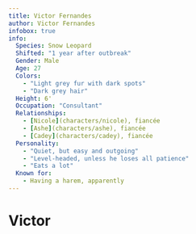 ```yaml
---
title: Victor Fernandes
author: Victor Fernandes
infobox: true
info:
  Species: Snow Leopard
  Shifted: "1 year after outbreak"
  Gender: Male
  Age: 27
  Colors:
    - "Light grey fur with dark spots"
    - "Dark grey hair"
  Height: 6'
  Occupation: "Consultant"
  Relationships:
    - [Nicole](characters/nicole), fiancée
    - [Ashe](characters/ashe), fiancée
    - [Cadey](characters/cadey), fiancée
  Personality:
    - "Quiet, but easy and outgoing"
    - "Level-headed, unless he loses all patience"
    - "Eats a lot"
  Known for:
    - Having a harem, apparently
---
```

# Victor
